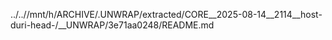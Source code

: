 ../..//mnt/h/ARCHIVE/.UNWRAP/extracted/CORE__2025-08-14__2114__host-duri-head-/__UNWRAP/3e71aa0248/README.md